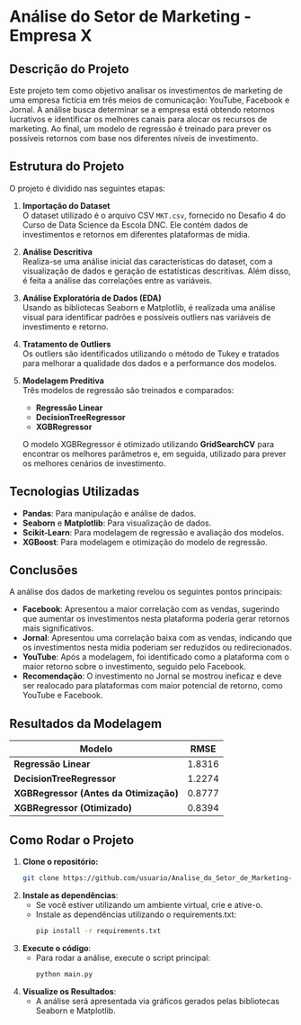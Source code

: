 # Análise do Setor de Marketing - Empresa X

## Descrição do Projeto

Este projeto tem como objetivo analisar os investimentos de marketing de uma empresa fictícia em três meios de comunicação: YouTube, Facebook e Jornal. A análise busca determinar se a empresa está obtendo retornos lucrativos e identificar os melhores canais para alocar os recursos de marketing. Ao final, um modelo de regressão é treinado para prever os possíveis retornos com base nos diferentes níveis de investimento.

## Estrutura do Projeto

O projeto é dividido nas seguintes etapas:

1. **Importação do Dataset**  
   O dataset utilizado é o arquivo CSV `MKT.csv`, fornecido no Desafio 4 do Curso de Data Science da Escola DNC. Ele contém dados de investimentos e retornos em diferentes plataformas de mídia.

2. **Análise Descritiva**  
   Realiza-se uma análise inicial das características do dataset, com a visualização de dados e geração de estatísticas descritivas. Além disso, é feita a análise das correlações entre as variáveis.

3. **Análise Exploratória de Dados (EDA)**  
   Usando as bibliotecas Seaborn e Matplotlib, é realizada uma análise visual para identificar padrões e possíveis outliers nas variáveis de investimento e retorno.

4. **Tratamento de Outliers**  
   Os outliers são identificados utilizando o método de Tukey e tratados para melhorar a qualidade dos dados e a performance dos modelos.

5. **Modelagem Preditiva**  
   Três modelos de regressão são treinados e comparados:
   - **Regressão Linear**
   - **DecisionTreeRegressor**
   - **XGBRegressor**
   
   O modelo XGBRegressor é otimizado utilizando **GridSearchCV** para encontrar os melhores parâmetros e, em seguida, utilizado para prever os melhores cenários de investimento.

## Tecnologias Utilizadas

- **Pandas**: Para manipulação e análise de dados.
- **Seaborn** e **Matplotlib**: Para visualização de dados.
- **Scikit-Learn**: Para modelagem de regressão e avaliação dos modelos.
- **XGBoost**: Para modelagem e otimização do modelo de regressão.

## Conclusões

A análise dos dados de marketing revelou os seguintes pontos principais:

- **Facebook**: Apresentou a maior correlação com as vendas, sugerindo que aumentar os investimentos nesta plataforma poderia gerar retornos mais significativos.
- **Jornal**: Apresentou uma correlação baixa com as vendas, indicando que os investimentos nesta mídia poderiam ser reduzidos ou redirecionados.
- **YouTube**: Após a modelagem, foi identificado como a plataforma com o maior retorno sobre o investimento, seguido pelo Facebook.
- **Recomendação**: O investimento no Jornal se mostrou ineficaz e deve ser realocado para plataformas com maior potencial de retorno, como YouTube e Facebook.

## Resultados da Modelagem

| Modelo                              | RMSE   |
|-------------------------------------|--------|
| **Regressão Linear**                | 1.8316 |
| **DecisionTreeRegressor**           | 1.2274 |
| **XGBRegressor (Antes da Otimização)** | 0.8777 |
| **XGBRegressor (Otimizado)**        | 0.8394 |

## Como Rodar o Projeto

1. **Clone o repositório:**
   ```bash
   git clone https://github.com/usuario/Analise_do_Setor_de_Marketing-Empresa_Ficticia.git
2. **Instale as dependências**:
   - Se você estiver utilizando um ambiente virtual, crie e ative-o.
   - Instale as dependências utilizando o requirements.txt:
     ```bash
     pip install -r requirements.txt
3. **Execute o código**:
   - Para rodar a análise, execute o script principal:
     ```bash
     python main.py
4. **Visualize os Resultados**:
   - A análise será apresentada via gráficos gerados pelas bibliotecas Seaborn e Matplotlib.
